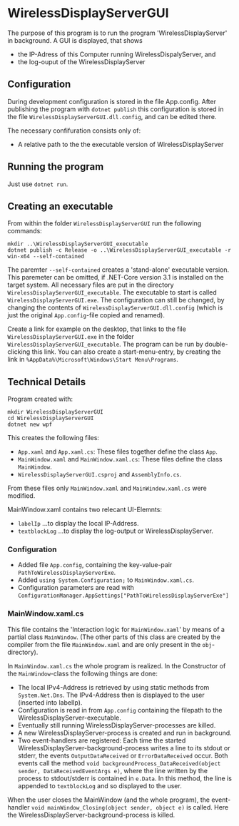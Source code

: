 # WirelessDisplayServerGUI

The purpose of this program is to run the program 'WirelessDisplayServer'
in background. A GUI is displayed, that shows

- the IP-Adress of this Computer running WirelessDispalyServer, and
- the log-ouput of the WirelessDisplayServer

## Configuration

During development configuration is stored in the file App.config. After
publishing the program with `dotnet publish` this configuration is stored
in the file `WirelessDisplayServerGUI.dll.config`, and can be edited there.

The necessary confifuration consists only of: 

- A relative path to the the executable version of WirelessDisplayServer

## Running the program

Just use `dotnet run`.

## Creating an executable

From within the folder `WirelessDisplayServerGUI` run the following commands:

```
mkdir ..\WirelessDisplayServerGUI_executable
dotnet publish -c Release -o ..\WirelessDisplayServerGUI_executable -r win-x64 --self-contained
```

The paremter `--self-contained` creates a 'stand-alone' executable version. This 
paremeter can be omitted, if .NET-Core version 3.1 is installed on the target system.
All necessary files are put in the directory `WirelessDisplayServerGUI_executable`.
The executable to start is called `WirelessDisplayServerGUI.exe`. The configuration
can still be changed, by changing the contents of `WirelessDisplayServerGUI.dll.config`
(which is just the original `App.config`-file copied and renamed).

Create a link for example on the desktop, that links to the file 
`WirelessDisplayServerGUI.exe` in the folder `WirelessDisplayServerGUI_executable`. 
The program can be run by double-clicking this link. You can also create a 
start-menu-entry, by creating the link in `%AppData%\Microsoft\Windows\Start Menu\Programs`.

## Technical Details

Program created with:
```
mkdir WirelessDisplayServerGUI
cd WirelessDisplayServerGUI
dotnet new wpf
```

This creates the following files:

- `App.xaml` and `App.xaml.cs`: These files together define the class `App`.
- `MainWindow.xaml` and `MainWindow.xaml.cs`: These files define the class `MainWindow`.
- `WirelessDisplayServerGUI.csproj` and `AssemblyInfo.cs`.

From these files only `MainWindow.xaml` and `MainWindow.xaml.cs` were modified.

MainWindow.xaml contains two relecant UI-Elemnts:

- `labelIp` ...to display the local IP-Address.
- `textblockLog` ...to display the log-output or WirelessDisplayServer.

### Configuration

- Added file `App.config`, containing the key-value-pair `PathToWirelessDisplayServerExe`.
- Added `using System.Configuration;` to `MainWindow.xaml.cs`.
- Configuration parameters are read with 
  `ConfigurationManager.AppSettings["PathToWirelessDisplayServerExe"]`

### MainWindow.xaml.cs

This file contains the 'Interaction logic for `MainWindow.xaml`' by means of a
partial class `MainWindow`. (The other parts of this class are created by the
compiler from the file `MainWindow.xaml` and are only present in the 
`obj`-directory).

In `MainWindow.xaml.cs` the whole program is realized. In the Constructor of
the `MainWindow`-class the following things are done:

- The local IPv4-Address is retrieved by using static methods from 
  `System.Net.Dns`. The IPv4-Address then is displayed to the user (inserted
  into labelIp).
- Configuration is read in from `App.config` containing the filepath to the
  WirelessDisplayServer-executable. 
- Eventually still running WirelessDisplayServer-processes are killed.
- A new WirelessDisplayServer-process is created and run in background.
- Two event-handlers are registered: Each time the started 
  WirelessDisplayServer-background-process writes a line to its stdout or stderr,
  the events `OutputDataReceived` or `ErrorDataReceived` occur. Both events call
  the method `void backgroundProcess_DataReceived(object sender, DataReceivedEventArgs e)`,
  where the line written by the process to stdout/stderr is contained in `e.Data`.
  In this method, the line is appended to `textblockLog` and so displayed to
  the user.

When the user closes the MainWindow (and the whole program), the event-handler
`void mainWindow_Closing(object sender, object e)` is called. Here the
WirelessDisplayServer-background-process is killed.